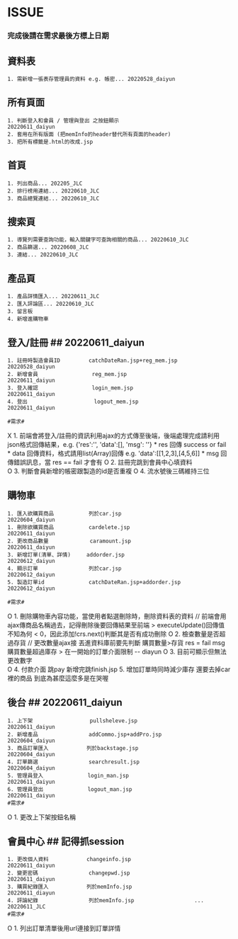 # ISSUE #
### 完成後請在需求最後方標上日期 ###

## 資料表 ##
    1. 需新增一張表存管理員的資料 e.g. 帳密... 20220528_daiyun

## 所有頁面 ##
    1. 判斷登入和會員 / 管理與登出 之按鈕顯示                          20220611_daiyun
    2. 套用在所有版面 (把memInfo的header替代所有頁面的header)
    3. 把所有標籤是.html的改成.jsp

## 首頁 ##
    1. 列出商品... 202205_JLC
    2. 排行榜用連結... 20220610_JLC
    3. 商品總覽連結... 20220610_JLC

## 搜索頁 ##
    1. 導覽列需要查詢功能，輸入關鍵字可查詢相關的商品... 20220610_JLC
    2. 商品篩選... 20220608_JLC
    3. 連結... 20220610_JLC

## 產品頁 ##
    1. 產品詳情匯入... 20220611_JLC
    2. 匯入評論區... 20220610_JLC
    3. 留言板
    4. 新增進購物車

## 登入/註冊 ## 20220611_daiyun
    1. 註冊時製造會員ID         catchDateRan.jsp+reg_mem.jsp         20220528_daiyun
    2. 新增會員                 reg_mem.jsp                          20220611_daiyun
    3. 登入確認                 login_mem.jsp                        20220611_daiyun
    4. 登出                     logout_mem.jsp                      20220611_daiyun

    #需求#
  X 1. 前端會將登入/註冊的資訊利用ajax的方式傳至後端，後端處理完成請利用json格式回傳結果，e.g. {'res':'', 'data':[], 'msg': ''}
        * res 回傳 success or fail
        * data 回傳資料，格式請用list(Array)回傳 e.g. 'data':[[1,2,3],[4,5,6]]
        * msg 回傳錯誤訊息，當 res == fail 才會有
  O 2. 註冊完跳到會員中心填資料  
  O 3. 判斷會員新增的帳密跟製造的id是否重複
  O 4. 流水號後三碼維持三位
## 購物車 ## 
    1. 匯入欲購買商品           列於car.jsp                          20220604_daiyun 
    1. 刪除欲購買商品           cardelete.jsp                        20220611_daiyun
    2. 更改商品數量             caramount.jsp                        20220611_daiyun
    3. 新增訂單(清單、詳情)     addorder.jsp                          20220612_daiyun
    4. 顯示訂單                列於car.jsp                           20220612_daiyun           
    5. 製造訂單id              catchDateRan.jsp+addorder.jsp         20220612_daiyun   

    #需求#
  O 1. 刪除購物車內容功能，當使用者點選刪除時，刪除資料表的資料 // 前端會用ajax傳商品名稱過去，記得刪除後要回傳結果至前端 
       > executeUpdate()回傳值不知為何 < 0，因此添加!crs.next()判斷其是否有成功刪除
  O 2. 檢查數量是否超過存貨 // 更改數量ajax接 丟進資料庫前要先判斷 購買數量>存貨 res = fail msg 購買數量超過庫存 
       > 在一開始的訂單介面限制 -- diayun
  O 3. 目前可顯示但無法更改數字  
  O 4. 付款介面 跳pay 新增完跳finish.jsp
    5. 增加訂單時同時減少庫存 還要去掉car裡的商品 到底為甚麼這麼多是在哭喔
## 後台 ##  20220611_daiyun
    1. 上下架                  pullsheleve.jsp                      20220611_daiyun
    2. 新增產品                addCommo.jsp+addPro.jsp              20220604_daiyun
    3. 商品訂單匯入            列於backstage.jsp                     20220604_daiyun
    4. 訂單篩選                searchresult.jsp                     20220604_daiyun
    5. 管理員登入              login_man.jsp                        20220611_daiyun
    6. 管理員登出              logout_man.jsp                       20220611_daiyun
    #需求#
  O 1. 更改上下架按鈕名稱
## 會員中心 ## 記得抓session
    1. 更改個人資料            changeinfo.jsp                       20220611_daiyun
    2. 變更密碼                changepwd.jsp                        20220611_daiyun
    3. 購買紀錄匯入            列於memInfo.jsp                       20220611_diayun  
    4. 評論紀錄                列於memInfo.jsp                   ... 20220611_JLC
    #需求#
  O 1. 列出訂單清單後用url連接到訂單詳情